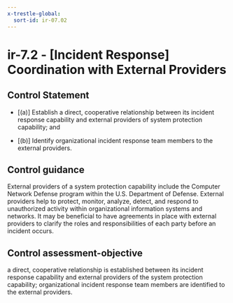 ```yaml
---
x-trestle-global:
  sort-id: ir-07.02
---
```


# ir-7.2 - \[Incident Response\] Coordination with External Providers

## Control Statement

- \[(a)\] Establish a direct, cooperative relationship between its incident response capability and external providers of system protection capability; and

- \[(b)\] Identify organizational incident response team members to the external providers.

## Control guidance

External providers of a system protection capability include the Computer Network Defense program within the U.S. Department of Defense. External providers help to protect, monitor, analyze, detect, and respond to unauthorized activity within organizational information systems and networks. It may be beneficial to have agreements in place with external providers to clarify the roles and responsibilities of each party before an incident occurs.

## Control assessment-objective

a direct, cooperative relationship is established between its incident response capability and external providers of the system protection capability;
organizational incident response team members are identified to the external providers.
